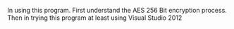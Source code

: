 In using this program. First understand the AES 256 Bit encryption process. Then in trying this program at least using Visual Studio 2012
